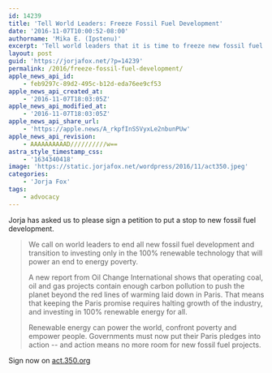 ```yaml
---
id: 14239
title: 'Tell World Leaders: Freeze Fossil Fuel Development'
date: '2016-11-07T10:00:52-08:00'
authorname: 'Mika E. (Ipstenu)'
excerpt: 'Tell world leaders that it is time to freeze new fossil fuel projects'
layout: post
guid: 'https://jorjafox.net/?p=14239'
permalink: /2016/freeze-fossil-fuel-development/
apple_news_api_id:
    - feb9297c-89d2-495c-b12d-eda76ee9cf53
apple_news_api_created_at:
    - '2016-11-07T18:03:05Z'
apple_news_api_modified_at:
    - '2016-11-07T18:03:05Z'
apple_news_api_share_url:
    - 'https://apple.news/A_rkpfInSSVyxLe2nbunPUw'
apple_news_api_revision:
    - AAAAAAAAAAD//////////w==
astra_style_timestamp_css:
    - '1634340418'
image: 'https://static.jorjafox.net/wordpress/2016/11/act350.jpeg'
categories:
    - 'Jorja Fox'
tags:
    - advocacy
---
```


Jorja has asked us to please sign a petition to put a stop to new fossil fuel development.
<blockquote>We call on world leaders to end all new fossil fuel development and transition to investing only in the 100% renewable technology that will power an end to energy poverty.

A new report from Oil Change International shows that operating coal, oil and gas projects contain enough carbon pollution to push the planet beyond the red lines of warming laid down in Paris. That means that keeping the Paris promise requires halting growth of the industry, and investing in 100% renewable energy for all.

Renewable energy can power the world, confront poverty and empower people. Governments must now put their Paris pledges into action -- and action means no more room for new fossil fuel projects.</blockquote>
Sign now on <a href="https://act.350.org/sign/freeze-fossil-fuel-development/">act.350.org</a>
